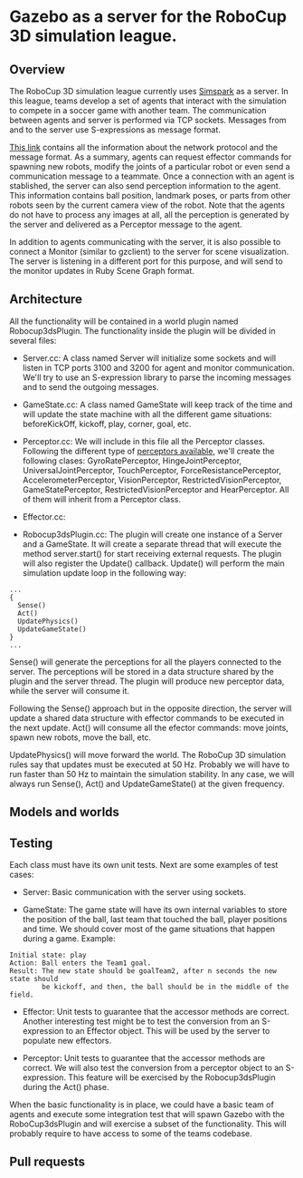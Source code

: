 # Gazebo as a server for the RoboCup 3D simulation league.

## Overview

The RoboCup 3D simulation league currently uses [Simspark](http://simspark.sourceforge.net/wiki/index.php/Main_Page) as a server. In this league,
teams develop a set of agents that interact with the simulation to compete in a
soccer game with another team. The communication between agents and server is
performed via TCP sockets. Messages from and to the server use S-expressions as
message format.

[This link](http://simspark.sourceforge.net/wiki/index.php/Network_Protocol)
contains all the information about the network protocol and the message format.
As a summary, agents can request effector commands for spawning new robots,
modify the joints of a particular robot or even send a communication message to
a teammate. Once a connection with an agent is stablished, the server can also
send perception information to the agent. This information contains ball
position, landmark poses, or parts from other robots seen by the current camera
view of the robot. Note that the agents do not have to process any images at
all, all the perception is generated by the server and delivered as a Perceptor
message to the agent.

In addition to agents communicating with the server, it is also possible to
connect a Monitor (similar to gzclient) to the server for scene visualization.
The server is listening in a different port for this purpose, and will send to
the monitor updates in Ruby Scene Graph format.

## Architecture

All the functionality will be contained in a world plugin named
Robocup3dsPlugin. The functionality inside the plugin will be divided in several
files:

* Server.cc: A class named Server will initialize some sockets and will listen
in TCP ports 3100 and 3200 for agent and monitor communication. We'll try to use
an S-expression library to parse the incoming messages and to send the outgoing
messages.

* GameState.cc: A class named GameState will keep track of the time and will
update the state machine with all the different game situations: beforeKickOff,
kickoff, play, corner, goal, etc.

* Perceptor.cc: We will include in this file all the Perceptor classes.
Following the different type of [perceptors available](http://simspark.sourceforge.net/wiki/index.php/Perceptors), we'll create the following clases:
GyroRatePerceptor, HingeJointPerceptor, UniversalJointPerceptor,
TouchPerceptor, ForceResistancePerceptor, AccelerometerPerceptor,
VisionPerceptor, RestrictedVisionPerceptor, GameStatePerceptor,
RestrictedVisionPerceptor and HearPerceptor. All of them will inherit from a
Perceptor class.

* Effector.cc:

* Robocup3dsPlugin.cc: The plugin will create one instance of a Server and a GameState. It will create a separate thread that will execute the method
server.start() for start receiving external requests. The plugin will also
register the Update() callback. Update() will perform the main simulation update
loop in the following way:

```
...
{
  Sense()
  Act()
  UpdatePhysics()
  UpdateGameState()
}
...
```

Sense() will generate the perceptions for all the players connected to the
server. The perceptions will be stored in a data structure shared by the plugin
and the server thread. The plugin will produce new perceptor data, while the
server will consume it.

Following the Sense() approach but in the opposite direction, the server will
update a shared data structure with effector commands to be executed in the next
update. Act() will consume all the efector commands: move joints, spawn new
robots, move the ball, etc.

UpdatePhysics() will move forward the world. The RoboCup 3D simulation rules
say that updates must be executed at 50 Hz. Probably we will have to run faster
than 50 Hz to maintain the simulation stability. In any case, we will always run
Sense(), Act() and UpdateGameState() at the given frequency.

## Models and worlds

## Testing

Each class must have its own unit tests. Next are some examples of test cases:

* Server: Basic communication with the server using sockets.

* GameState: The game state will have its own internal variables to store the
position of the ball, last team that touched the ball, player positions and
time. We should cover most of the game situations that happen during a game. Example:

```
Initial state: play
Action: Ball enters the Team1 goal.
Result: The new state should be goalTeam2, after n seconds the new state should
        be kickoff, and then, the ball should be in the middle of the field.
```

* Effector: Unit tests to guarantee that the accessor methods are correct.
Another interesting test might be to test the conversion from an S-expression to
an Effector object. This will be used by the server to populate new effectors.

* Perceptor: Unit tests to guarantee that the accessor methods are correct. We
will also test the conversion from a perceptor object to an S-expression. This
feature will be exercised by the Robocup3dsPlugin during the Act() phase.

When the basic functionality is in place, we could have a basic team of agents
and execute some integration test that will spawn Gazebo with the
RoboCup3dsPlugin and will exercise a subset of the functionality. This will
probably require to have access to some of the teams codebase.

## Pull requests